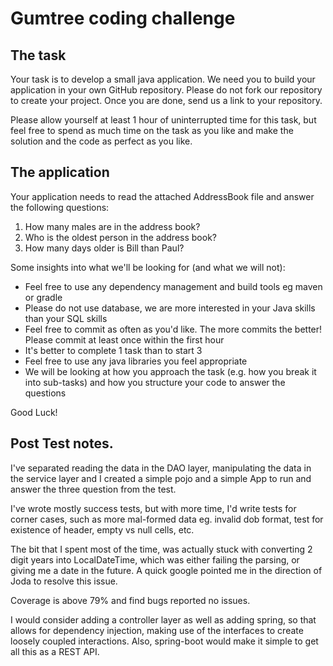 # Gumtree coding challenge

## The task

Your task is to develop a small java application. We need you to build your application in your own GitHub repository.  Please do not fork our repository to create your project.  Once you are done, send us a link to your repository.

Please allow yourself at least 1 hour of uninterrupted time for this task, but feel free to spend as much time on the task as you like and make the solution and the code as perfect as you like.

## The application

Your application needs to read the attached AddressBook file and answer the following questions:

1. How many males are in the address book?
2. Who is the oldest person in the address book?
3. How many days older is Bill than Paul?

Some insights into what we'll be looking for (and what we will not):

- Feel free to use any dependency management and build tools eg maven or gradle
- Please do not use database, we are more interested in your Java skills than your SQL skills
- Feel free to commit as often as you'd like. The more commits the better! Please commit at least once within the first hour
- It's better to complete 1 task than to start 3
- Feel free to use any java libraries you feel appropriate
- We will be looking at how you approach the task (e.g. how you break it into sub-tasks) and how you structure your code to answer the questions

Good Luck!

## Post Test notes.
I've separated reading the data in the DAO layer, manipulating the data in the service layer and I created a simple pojo and a simple App to run and answer the three question from the test.

I've wrote mostly success tests, but with more time, I'd write tests for corner cases, such as more mal-formed data eg. invalid dob format, test for existence of header, empty vs null cells, etc.

The bit that I spent most of the time, was actually stuck with converting 2 digit years into LocalDateTime, which was either failing the parsing, or giving me a date in the future. A quick google pointed me in the direction of Joda to resolve this issue.

Coverage is above 79% and find bugs reported no issues.

I would consider adding a controller layer as well as adding spring, so that allows for dependency injection, making use of the interfaces to create loosely coupled interactions.
Also, spring-boot would make it simple to get all this as a REST API.
  

 